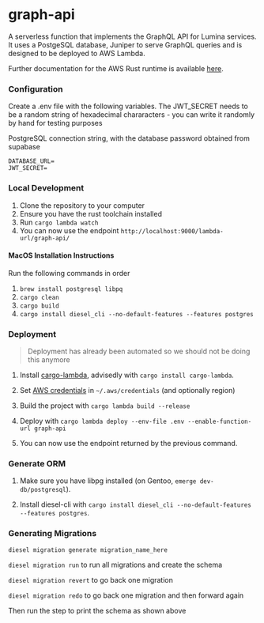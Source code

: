 # graph-api

A serverless function that implements the GraphQL API for Lumina services. It uses a PostgeSQL database, Juniper to serve GraphQL queries and is designed to be deployed to AWS Lambda.

Further documentation for the AWS Rust runtime is available [here](https://github.com/awslabs/aws-lambda-rust-runtime).

### Configuration

Create a .env file with the following variables. The JWT_SECRET needs to be a random string of hexadecimal chararacters - you can write it randomly by hand for testing purposes

PostgreSQL connection string, with the database password obtained from supabase

```
DATABASE_URL=
JWT_SECRET=
```

### Local Development

1. Clone the repository to your computer
2. Ensure you have the rust toolchain installed
3. Run `cargo lambda watch`
4. You can now use the endpoint `http://localhost:9000/lambda-url/graph-api/`

#### MacOS Installation Instructions

Run the following commands in order

1. `brew install postgresql libpq`
2. `cargo clean`
3. `cargo build`
4. `cargo install diesel_cli --no-default-features --features postgres`

### Deployment

> Deployment has already been automated so we should not be doing this anymore

1. Install [cargo-lambda](https://www.cargo-lambda.info/), advisedly with `cargo install cargo-lambda`.

2. Set [AWS credentials](https://docs.aws.amazon.com/cli/latest/userguide/cli-configure-files.html) in `~/.aws/credentials` (and optionally region)

3. Build the project with `cargo lambda build --release`

4. Deploy with `cargo lambda deploy --env-file .env --enable-function-url graph-api`

5. You can now use the endpoint returned by the previous command.

### Generate ORM

1. Make sure you have libpg installed (on Gentoo, `emerge dev-db/postgresql`).

2. Install diesel-cli with `cargo install diesel_cli --no-default-features --features postgres`.

### Generating Migrations

`diesel migration generate migration_name_here`

`diesel migration run` to run all migrations and create the schema

`diesel migration revert` to go back one migration

`diesel migration redo` to go back one migration and then forward again

Then run the step to print the schema as shown above